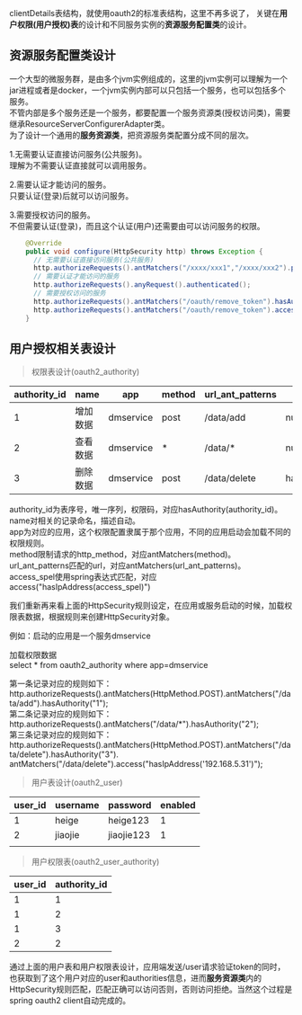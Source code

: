 clientDetails表结构，就使用oauth2的标准表结构，这里不再多说了，
关键在**用户权限(用户授权)表**的设计和不同服务实例的**资源服务配置类**的设计。  

资源服务配置类设计  
----  


一个大型的微服务群，是由多个jvm实例组成的，这里的jvm实例可以理解为一个jar进程或者是docker，一个jvm实例内部可以只包括一个服务，也可以包括多个服务。  
不管内部是多个服务还是一个服务，都要配置一个服务资源类(授权访问类)，需要继承ResourceServerConfigurerAdapter类。  
为了设计一个通用的**服务资源类**，把资源服务类配置分成不同的层次。  

1.无需要认证直接访问服务(公共服务)。  
理解为不需要认证直接就可以调用服务。  

2.需要认证才能访问的服务。  
只要认证(登录)后就可以访问服务。

3.需要授权访问的服务。  
不但需要认证(登录)，而且这个认证(用户)还需要由可以访问服务的权限。

```java
    @Override
    public void configure(HttpSecurity http) throws Exception {
      // 无需要认证直接访问服务(公共服务)
      http.authorizeRequests().antMatchers("/xxxx/xxx1","/xxxx/xxx2").permitAll();
      // 需要认证才能访问的服务
      http.authorizeRequests().anyRequest().authenticated();
      // 需要授权访问的服务
      http.authorizeRequests().antMatchers("/oauth/remove_token").hasAuthority("123");
      http.authorizeRequests().antMatchers("/oauth/remove_token").access("hasIpAddress('192.168.5.31')");
    }
```

用户授权相关表设计  
---- 

> 权限表设计(oauth2_authority)

| authority_id | name     | app       | method | url_ant_patterns | access_spel                  |
| ------------ | -------- | --------- | ------ | ---------------- | ---------------------------- |
| 1            | 增加数据 | dmservice | post   | /data/add        | null                         |
| 2            | 查看数据 | dmservice | *      | /data/*          | null                         |
| 3            | 删除数据 | dmservice | post   | /data/delete     | hasIpAddress('192.168.5.31') |

authority_id为表序号，唯一序列，权限码，对应hasAuthority(authority_id)。  
name对相关的记录命名，描述自动。  
app为对应的应用，这个权限配置隶属于那个应用，不同的应用启动会加载不同的权限规则。  
method限制请求的http_method，对应antMatchers(method)。  
url_ant_patterns匹配的url，对应antMatchers(url_ant_patterns)。  
access_spel使用spring表达式匹配，对应access("hasIpAddress(access_spel)")  

我们重新再来看上面的HttpSecurity规则设定，在应用或服务启动的时候，加载权限表数据，根据规则来创建HttpSecurity对象。  

例如：启动的应用是一个服务dmservice  

加载权限数据  
select * from oauth2_authority where app=dmservice  

第一条记录对应的规则如下：  
http.authorizeRequests().antMatchers(HttpMethod.POST).antMatchers("/data/add").hasAuthority("1");  
第二条记录对应的规则如下：  
http.authorizeRequests().antMatchers("/data/\*").hasAuthority("2");  
第三条记录对应的规则如下：
http.authorizeRequests().antMatchers(HttpMethod.POST).antMatchers("/data/delete").hasAuthority("3").
antMatchers("/data/delete").access("hasIpAddress('192.168.5.31')");  

> 用户表设计(oauth2_user)  

| user_id | username | password   | enabled |
| ------- | -------- | ---------- | ------- |
| 1       | heige    | heige123   | 1       |
| 2       | jiaojie  | jiaojie123 | 1       |
|         |          |            |         |

> 用户权限表(oauth2_user_authority)  

| user_id | authority_id |
| ------- | ------------ |
| 1       | 1            |
| 1       | 2            |
| 1       | 3            |
| 2       | 2            |

通过上面的用户表和用户权限表设计，应用端发送/user请求验证token的同时，也获取到了这个用户对应的user和authorities信息，进而**服务资源类**内的HttpSecurity规则匹配，匹配正确可以访问否则，否则访问拒绝。当然这个过程是spring oauth2 client自动完成的。  













